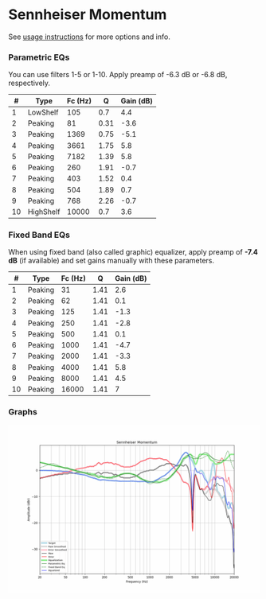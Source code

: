 # Sennheiser Momentum
See [usage instructions](https://github.com/jaakkopasanen/AutoEq#usage) for more options and info.

### Parametric EQs
You can use filters 1-5 or 1-10. Apply preamp of -6.3 dB or -6.8 dB, respectively.

|   # | Type      |   Fc (Hz) |    Q |   Gain (dB) |
|-----|-----------|-----------|------|-------------|
|   1 | LowShelf  |       105 | 0.7  |         4.4 |
|   2 | Peaking   |        81 | 0.31 |        -3.6 |
|   3 | Peaking   |      1369 | 0.75 |        -5.1 |
|   4 | Peaking   |      3661 | 1.75 |         5.8 |
|   5 | Peaking   |      7182 | 1.39 |         5.8 |
|   6 | Peaking   |       260 | 1.91 |        -0.7 |
|   7 | Peaking   |       403 | 1.52 |         0.4 |
|   8 | Peaking   |       504 | 1.89 |         0.7 |
|   9 | Peaking   |       768 | 2.26 |        -0.7 |
|  10 | HighShelf |     10000 | 0.7  |         3.6 |

### Fixed Band EQs
When using fixed band (also called graphic) equalizer, apply preamp of **-7.4 dB** (if available) and set gains manually with these parameters.

|   # | Type    |   Fc (Hz) |    Q |   Gain (dB) |
|-----|---------|-----------|------|-------------|
|   1 | Peaking |        31 | 1.41 |         2.6 |
|   2 | Peaking |        62 | 1.41 |         0.1 |
|   3 | Peaking |       125 | 1.41 |        -1.3 |
|   4 | Peaking |       250 | 1.41 |        -2.8 |
|   5 | Peaking |       500 | 1.41 |         0.1 |
|   6 | Peaking |      1000 | 1.41 |        -4.7 |
|   7 | Peaking |      2000 | 1.41 |        -3.3 |
|   8 | Peaking |      4000 | 1.41 |         5.8 |
|   9 | Peaking |      8000 | 1.41 |         4.5 |
|  10 | Peaking |     16000 | 1.41 |         7   |

### Graphs
![](./Sennheiser%20Momentum.png)
